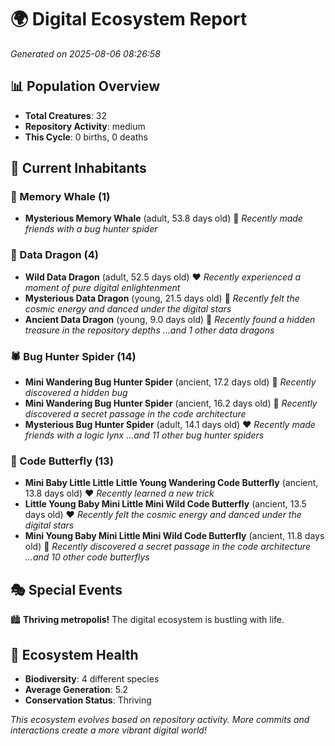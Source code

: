 # 🌍 Digital Ecosystem Report
*Generated on 2025-08-06 08:26:58*

## 📊 Population Overview
- **Total Creatures**: 32
- **Repository Activity**: medium
- **This Cycle**: 0 births, 0 deaths

## 👥 Current Inhabitants

### 🐋 Memory Whale (1)
- **Mysterious Memory Whale** (adult, 53.8 days old) 💛
  *Recently made friends with a bug hunter spider*

### 🐉 Data Dragon (4)
- **Wild Data Dragon** (adult, 52.5 days old) ❤️
  *Recently experienced a moment of pure digital enlightenment*
- **Mysterious Data Dragon** (young, 21.5 days old) 💚
  *Recently felt the cosmic energy and danced under the digital stars*
- **Ancient Data Dragon** (young, 9.0 days old) 💚
  *Recently found a hidden treasure in the repository depths*
  *...and 1 other data dragons*

### 🕷️ Bug Hunter Spider (14)
- **Mini Wandering Bug Hunter Spider** (ancient, 17.2 days old) 💛
  *Recently discovered a hidden bug*
- **Mini Wandering Bug Hunter Spider** (ancient, 16.2 days old) 💛
  *Recently discovered a secret passage in the code architecture*
- **Mysterious Bug Hunter Spider** (adult, 14.1 days old) ❤️
  *Recently made friends with a logic lynx*
  *...and 11 other bug hunter spiders*

### 🦋 Code Butterfly (13)
- **Mini Baby Little Little Little Young Wandering Code Butterfly** (ancient, 13.8 days old) ❤️
  *Recently learned a new trick*
- **Little Young Baby Mini Little Mini Wild Code Butterfly** (ancient, 13.5 days old) ❤️
  *Recently felt the cosmic energy and danced under the digital stars*
- **Mini Young Baby Mini Little Mini Wild Code Butterfly** (ancient, 11.8 days old) 💛
  *Recently discovered a secret passage in the code architecture*
  *...and 10 other code butterflys*

## 🎭 Special Events

🏙️ **Thriving metropolis!** The digital ecosystem is bustling with life.

## 🔬 Ecosystem Health
- **Biodiversity**: 4 different species
- **Average Generation**: 5.2
- **Conservation Status**: Thriving

*This ecosystem evolves based on repository activity. More commits and interactions create a more vibrant digital world!*